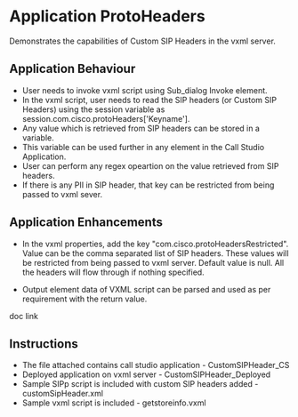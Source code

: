 
# Application ProtoHeaders
Demonstrates the capabilities of Custom SIP Headers in the vxml server.

## Application Behaviour
* User needs to invoke vxml script using Sub_dialog Invoke element.
* In the vxml script, user needs to read the SIP headers (or Custom SIP Headers) using the session variable as session.com.cisco.protoHeaders['Keyname'].
* Any value which is retrieved from SIP headers can be stored in a variable.
* This variable can be used further in any element in the Call Studio Application.
* User can perform any regex opeartion on the value retrieved from SIP headers.
* If there is any PII in SIP header, that key can be restricted from being passed to vxml sever.

## Application Enhancements
* In the vxml properties, add the key "com.cisco.protoHeadersRestricted". Value can be the comma separated list of SIP headers. These values will be restricted from being passed to vxml server. Default value is null. All the headers will flow through if nothing specified.

* Output element data of VXML script can be parsed and used as per requirement with the return value.



doc link
##  <To be updated>

## Instructions
* The file attached contains call studio application - CustomSIPHeader_CS
* Deployed application on vxml server -  CustomSIPHeader_Deployed
* Sample SIPp script is included with custom SIP headers added - customSipHeader.xml
* Sample vxml script is included - getstoreinfo.vxml